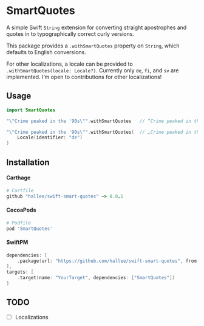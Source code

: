 # SmartQuotes

A simple Swift `String` extension for converting straight apostrophes and quotes in to typographically correct curly versions.

This package provides a `.withSmartQuotes` property on `String`, which defaults to English conversions.

For other localizations, a locale can be provided to `.withSmartQuotes(locale: Locale?)`. Currently only `de`, `fi`, and `sv` are implemented. I’m open to contributions for other localizations!

## Usage

```swift
import SmartQuotes

"\"Crime peaked in the '90s\"".withSmartQuotes   // “Crime peaked in the ’90s”

"\"Crime peaked in the '90s\"".withSmartQuotes(  // „Crime peaked in the ‘90s“
    Locale(identifier: "de")
)
```

## Installation

#### Carthage

```ruby
# Cartfile
github "hallee/swift-smart-quotes" ~> 0.0.1
```

#### CocoaPods

```ruby
# Podfile
pod 'SmartQuotes'
```

#### SwiftPM

```swift
dependencies: [
    .package(url: "https://github.com/hallee/swift-smart-quotes", from: "0.0.1")
],
targets: [
    .target(name: "YourTarget", dependencies: ["SmartQuotes"])
]
```

## TODO

- [ ] Localizations
